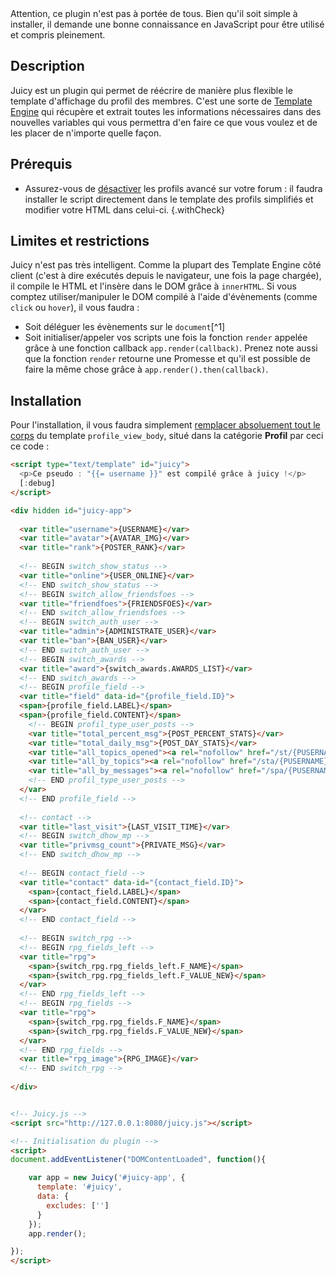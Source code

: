 <article>Attention, ce plugin n'est pas à portée de tous. Bien qu'il soit simple à installer, il demande une bonne connaissance en JavaScript pour être utilisé et compris pleinement.</article>

## Description

Juicy est un plugin qui permet de réécrire de manière plus flexible le template d'affichage du profil des membres. C'est une sorte de [Template Engine](https://en.wikipedia.org/wiki/Template_processor) qui récupère et extrait toutes les informations nécessaires dans des nouvelles variables qui vous permettra d'en faire ce que vous voulez et de les placer de n'importe quelle façon.

## Prérequis

- Assurez-vous de <u>désactiver</u> les profils avancé sur votre forum : il faudra installer le script directement dans le template des profils simplifiés et modifier votre HTML dans celui-ci.
{.withCheck}

## Limites et restrictions

Juicy n'est pas très intelligent. Comme la plupart des Template Engine côté client (c'est à dire exécutés depuis le navigateur, une fois la page chargée), il compile le HTML et l'insère dans le DOM grâce à `innerHTML`. Si vous comptez utiliser/manipuler le DOM compilé à l'aide d'évènements (comme `click` ou `hover`), il vous faudra :

- Soit déléguer les évènements sur le `document`[^1]
- Soit initialiser/appeler vos scripts une fois la fonction `render` appelée grâce à une fonction callback `app.render(callback)`. Prenez note aussi que la fonction `render` retourne une Promesse et qu'il est possible de faire la même chose grâce à `app.render().then(callback)`.

## Installation

Pour l'installation, il vous faudra simplement <u>remplacer absoluement tout le corps</u> du template `profile_view_body`, situé dans la catégorie **Profil** par ceci ce code :

```html
<script type="text/template" id="juicy">
  <p>Ce pseudo : "{{= username }}" est compilé grâce à juicy !</p>
  [:debug]
</script>

<div hidden id="juicy-app">
  
  <var title="username">{USERNAME}</var>
  <var title="avatar">{AVATAR_IMG}</var>
  <var title="rank">{POSTER_RANK}</var>
  
  <!-- BEGIN switch_show_status -->
  <var title="online">{USER_ONLINE}</var>
  <!-- END switch_show_status -->
  <!-- BEGIN switch_allow_friendsfoes -->
  <var title="friendfoes">{FRIENDSFOES}</var>
  <!-- END switch_allow_friendsfoes -->
  <!-- BEGIN switch_auth_user -->
  <var title="admin">{ADMINISTRATE_USER}</var>
  <var title="ban">{BAN_USER}</var>
  <!-- END switch_auth_user -->
  <!-- BEGIN switch_awards -->
  <var title="award">{switch_awards.AWARDS_LIST}</var>
  <!-- END switch_awards -->
  <!-- BEGIN profile_field -->
  <var title="field" data-id="{profile_field.ID}">
  <span>{profile_field.LABEL}</span>
  <span>{profile_field.CONTENT}</span>
    <!-- BEGIN profil_type_user_posts -->
    <var title="total_percent_msg">{POST_PERCENT_STATS}</var>
    <var title="total_daily_msg">{POST_DAY_STATS}</var>
    <var title="all_topics_opened"><a rel="nofollow" href="/st/{PUSERNAME}">{L_SEARCH_USER_POSTS}</a></var>
    <var title="all_by_topics"><a rel="nofollow" href="/sta/{PUSERNAME}">{L_TOPICS}</a></var>
    <var title="all_by_messages"><a rel="nofollow" href="/spa/{PUSERNAME}">{L_POSTS}</a></var>
    <!-- END profil_type_user_posts -->
  </var>
  <!-- END profile_field -->
  
  <!-- contact -->
  <var title="last_visit">{LAST_VISIT_TIME}</var>
  <!-- BEGIN switch_dhow_mp -->
  <var title="privmsg_count">{PRIVATE_MSG}</var>
  <!-- END switch_dhow_mp -->
  
  <!-- BEGIN contact_field -->
  <var title="contact" data-id="{contact_field.ID}">
    <span>{contact_field.LABEL}</span>
    <span>{contact_field.CONTENT}</span>
  </var>
  <!-- END contact_field -->
  
  <!-- BEGIN switch_rpg -->
  <!-- BEGIN rpg_fields_left -->
  <var title="rpg">
    <span>{switch_rpg.rpg_fields_left.F_NAME}</span>
    <span>{switch_rpg.rpg_fields_left.F_VALUE_NEW}</span>
  </var>	
  <!-- END rpg_fields_left -->
  <!-- BEGIN rpg_fields -->
  <var title="rpg">
    <span>{switch_rpg.rpg_fields.F_NAME}</span>
    <span>{switch_rpg.rpg_fields.F_VALUE_NEW}</span>
  </var>
  <!-- END rpg_fields -->
  <var title="rpg_image">{RPG_IMAGE}</var>
  <!-- END switch_rpg -->
  
</div>


<!-- Juicy.js -->
<script src="http://127.0.0.1:8080/juicy.js"></script>

<!-- Initialisation du plugin -->
<script>
document.addEventListener("DOMContentLoaded", function(){

	var app = new Juicy('#juicy-app', {
	  template: '#juicy',
	  data: {
	  	excludes: ['']
	  }
	});
	app.render();

});  
</script>
```
